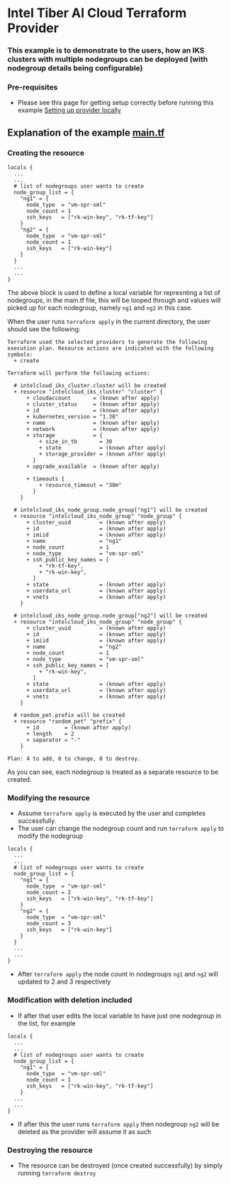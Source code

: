 # Intel Tiber AI Cloud Terraform Provider 
### This example is to demonstrate to the users, how an IKS clusters with multiple nodegroups can be deployed (with nodegroup details being configurable)

### Pre-requisites
- Please see this page for getting setup correctly before running this example [Setting up provider locally](../../../../README.md)

## Explanation of the example [main.tf](main.tf)

### Creating the resource
```
locals {
  ...
  ...
  # list of nodegroups user wants to create
  node_group_list = {
    "ng1" = {
      node_type  = "vm-spr-sml"
      node_count = 1
      ssh_keys   = ["rk-win-key", "rk-tf-key"]
    }
    "ng2" = {
      node_type  = "vm-spr-sml"
      node_count = 1
      ssh_keys   = ["rk-win-key"]
    }
  }
  ...
  ...
}
```

The above block is used to define a local variable for represnting a list of nodegroups, in the main.tf file, this will be looped through and values will picked up for each nodegroup, namely `ng1` and `ng2` in this case.

When the user runs `terraform apply` in the current directory, the user should see the following:

```
Terraform used the selected providers to generate the following execution plan. Resource actions are indicated with the following symbols:
  + create

Terraform will perform the following actions:

  # intelcloud_iks_cluster.cluster will be created
  + resource "intelcloud_iks_cluster" "cluster" {
      + cloudaccount       = (known after apply)
      + cluster_status     = (known after apply)
      + id                 = (known after apply)
      + kubernetes_version = "1.30"
      + name               = (known after apply)
      + network            = (known after apply)
      + storage            = {
          + size_in_tb       = 30
          + state            = (known after apply)
          + storage_provider = (known after apply)
        }
      + upgrade_available  = (known after apply)

      + timeouts {
          + resource_timeout = "30m"
        }
    }

  # intelcloud_iks_node_group.node_group["ng1"] will be created
  + resource "intelcloud_iks_node_group" "node_group" {
      + cluster_uuid         = (known after apply)
      + id                   = (known after apply)
      + imiid                = (known after apply)
      + name                 = "ng1"
      + node_count           = 1
      + node_type            = "vm-spr-sml"
      + ssh_public_key_names = [
          + "rk-tf-key",
          + "rk-win-key",
        ]
      + state                = (known after apply)
      + userdata_url         = (known after apply)
      + vnets                = (known after apply)
    }

  # intelcloud_iks_node_group.node_group["ng2"] will be created
  + resource "intelcloud_iks_node_group" "node_group" {
      + cluster_uuid         = (known after apply)
      + id                   = (known after apply)
      + imiid                = (known after apply)
      + name                 = "ng2"
      + node_count           = 1
      + node_type            = "vm-spr-sml"
      + ssh_public_key_names = [
          + "rk-win-key",
        ]
      + state                = (known after apply)
      + userdata_url         = (known after apply)
      + vnets                = (known after apply)
    }

  # random_pet.prefix will be created
  + resource "random_pet" "prefix" {
      + id        = (known after apply)
      + length    = 2
      + separator = "-"
    }

Plan: 4 to add, 0 to change, 0 to destroy.
```

As you can see, each nodegroup is treated as a separate resource to be created.

### Modifying the resource
- Assume `terraform apply` is executed by the user and completes successfully.
- The user can change the nodegroup count and run `terraform apply` to modify the nodegroup
```
locals {
  ...
  ...
  # list of nodegroups user wants to create
  node_group_list = {
    "ng1" = {
      node_type  = "vm-spr-sml"
      node_count = 2
      ssh_keys   = ["rk-win-key", "rk-tf-key"]
    }
    "ng2" = {
      node_type  = "vm-spr-sml"
      node_count = 3
      ssh_keys   = ["rk-win-key"]
    }
  }
  ...
  ...
}
```
- After `terraform apply` the node count in nodegroups `ng1` and `ng2` will updated to 2 and 3 respectively 

### Modification with deletion included
- If after that user edits the local variable to have just one nodegroup in the list, for example
```
locals {
  ...
  ...
  # list of nodegroups user wants to create
  node_group_list = {
    "ng1" = {
      node_type  = "vm-spr-sml"
      node_count = 1
      ssh_keys   = ["rk-win-key", "rk-tf-key"]
    }
  ...
  ...
}
```

- If after this the user runs `terraform apply`  then nodegroup `ng2` will be deleted as the provider will assume it as such


### Destroying the resource
- The resource can be destroyed (once created successfully) by simply running `terraform destroy`
